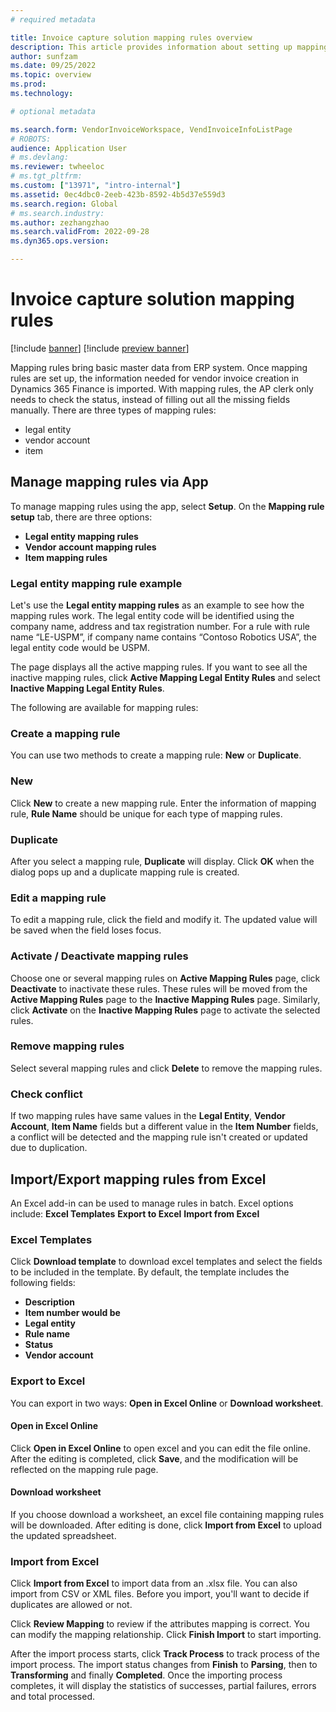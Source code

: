 ```yaml
---
# required metadata

title: Invoice capture solution mapping rules overview
description: This article provides information about setting up mapping rules in the Invoice capture solution. 
author: sunfzam
ms.date: 09/25/2022
ms.topic: overview
ms.prod: 
ms.technology: 

# optional metadata

ms.search.form: VendorInvoiceWorkspace, VendInvoiceInfoListPage
# ROBOTS: 
audience: Application User
# ms.devlang: 
ms.reviewer: twheeloc
# ms.tgt_pltfrm: 
ms.custom: ["13971", "intro-internal"]
ms.assetid: 0ec4dbc0-2eeb-423b-8592-4b5d37e559d3
ms.search.region: Global
# ms.search.industry: 
ms.author: zezhangzhao
ms.search.validFrom: 2022-09-28
ms.dyn365.ops.version: 

---
```


# Invoice capture solution mapping rules

[!include [banner](../includes/banner.md)]
[!include [preview banner](../includes/preview-banner.md)]

Mapping rules bring basic master data from ERP system. Once mapping rules are set up, the information needed for vendor invoice creation in Dynamics 365 Finance is 
imported. With mapping rules, the AP clerk only needs to check the status, instead of filling out all the missing fields manually. 
There are three types of mapping rules: 
 - legal entity 
 - vendor account
 - item   

## Manage mapping rules via App 

To manage mapping rules using the app, select **Setup**. On the **Mapping rule setup** tab, there are three options: 
 - **Legal entity mapping rules** 
 - **Vendor account mapping rules** 
 - **Item mapping rules** 

### Legal entity mapping rule example

Let's use the **Legal entity mapping rules** as an example to see how the mapping rules work. The legal entity code will be identified using the company name, address and tax registration number. For a rule with rule name “LE-USPM”, if company name contains “Contoso Robotics USA”, the legal entity code would be USPM. 

The page displays all the active mapping rules. If you want to see all the inactive mapping rules, click **Active Mapping Legal Entity Rules** and select **Inactive 
Mapping Legal Entity Rules**. 


The following are available for mapping rules: 

### Create a mapping rule 

You can use two methods to create a mapping rule: **New** or **Duplicate**. 

### New 

Click **New** to create a new mapping rule. Enter the information of mapping rule, **Rule Name** should be unique for each type of mapping rules. 

### Duplicate 

After you select a mapping rule, **Duplicate** will display. Click **OK** when the dialog pops up and a duplicate mapping rule is created. 

### Edit a mapping rule 

To edit a mapping rule, click the field and modify it. The updated value will be saved when the field loses focus.  

### Activate / Deactivate mapping rules 

Choose one or several mapping rules on **Active Mapping Rules** page, click **Deactivate** to inactivate these rules. These rules will be moved from the **Active 
Mapping Rules** page to the **Inactive Mapping Rules** page. Similarly, click **Activate** on the **Inactive Mapping Rules** page to activate the selected rules. 

### Remove mapping rules 

Select several mapping rules and click **Delete** to remove the mapping rules. 

### Check conflict 

If two mapping rules have same values in the **Legal Entity**, **Vendor Account**, **Item Name** fields but a different value in the **Item Number** fields, 
a conflict will be detected and the mapping rule isn't created or updated due to duplication. 

## Import/Export mapping rules from Excel 

An Excel add-in can be used to manage rules in batch. Excel options include: 
**Excel Templates**
**Export to Excel** 
**Import from Excel** 

### Excel Templates 

Click **Download template** to download excel templates and select the fields to be included in the template. 
By default, the template includes the following fields:
 - **Description**
 - **Item number would be**
 - **Legal entity**
 - **Rule name**
 - **Status**
 - **Vendor account**


### Export to Excel 

You can export in two ways: **Open in Excel Online** or **Download worksheet**. 

#### Open in Excel Online 

Click **Open in Excel Online** to open excel and you can edit the file online. After the editing is completed, click **Save**, and the modification will be reflected 
on the mapping rule page. 

#### Download worksheet 

If you choose download a worksheet, an excel file containing mapping rules will be downloaded. After editing is done, click **Import from Excel** to upload the updated
spreadsheet. 

### Import from Excel 

Click **Import from Excel** to import data from an .xlsx file. You can also import from CSV or XML files. Before you import, you'll want to decide if duplicates are 
allowed or not.  

Click **Review Mapping** to review if the attributes mapping is correct. You can modify the mapping relationship. Click **Finish Import** to start importing. 

After the import process starts, click **Track Process** to track process of the import process.
The import status changes from **Finish** to **Parsing**, then to **Transforming** and finally **Completed**. 
Once the importing process completes, it will display the statistics of successes, partial failures, errors and total processed. 



